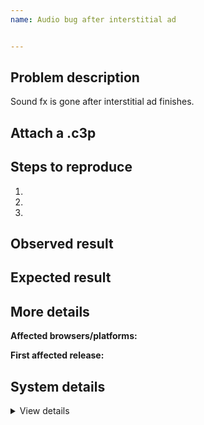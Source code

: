 ```yaml
---
name: Audio bug after interstitial ad


---
```


<!-- You must use this template or your issue will be closed without investigation. Please see the guidelines. -->

## Problem description
Sound fx is gone after interstitial ad finishes.

## Attach a .c3p


## Steps to reproduce

<!-- These steps are essential for us to be able to help you. Usually it is impossible to investigate reports unless they include steps we can follow ourselves, so please do your best to provide specific steps. There is no need to explain how you made the attached project - just explain what to do to with the project to observe the issue. -->

1.
2.
3.

## Observed result

<!-- What do you see happen? -->

## Expected result

<!-- What did you expect to happen instead? -->

## More details
<!-- Providing this information will make it more likely the issue you are reporting can be fixed quickly. -->

<!-- It's helpful to test as many browsers, platforms or export options as possible. For example an issue occurs in an Android app, does it also occur in Chrome on Windows? How about Firefox? etc. -->

**Affected browsers/platforms:** <!-- Chrome/Firefox/Safari, Windows/macOS/Android, etc -->

<!-- Identifying the first version the issue started happening can help resolve the issue more quickly. -->

**First affected release:** <!-- e.g. worked in r122 but broke in r123 -->

## System details

<!-- If you see a crash report dialog, please copy and paste it to where it says "PASTE HERE" below. -->
<!-- Otherwise please go to Menu > About > Platform information and paste that information there instead. -->

<details><summary>View details</summary>

PASTE HERE

</details>
